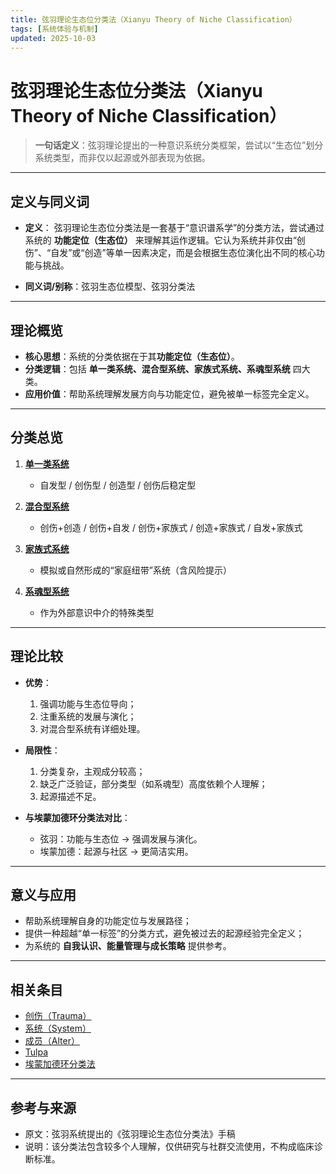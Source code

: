 ```yaml
---
title: 弦羽理论生态位分类法（Xianyu Theory of Niche Classification）
tags: [系统体验与机制]
updated: 2025-10-03
---
```


# 弦羽理论生态位分类法（Xianyu Theory of Niche Classification）

> **一句话定义**：弦羽理论提出的一种意识系统分类框架，尝试以“生态位”划分系统类型，而非仅以起源或外部表现为依据。

---

## 定义与同义词

- **定义**：
  弦羽理论生态位分类法是一套基于“意识谱系学”的分类方法，尝试通过系统的 **功能定位（生态位）** 来理解其运作逻辑。它认为系统并非仅由“创伤”、“自发”或“创造”等单一因素决定，而是会根据生态位演化出不同的核心功能与挑战。

- **同义词/别称**：弦羽生态位模型、弦羽分类法

---

## 理论概览

- **核心思想**：系统的分类依据在于其**功能定位（生态位）**。
- **分类逻辑**：包括 **单一类系统、混合型系统、家族式系统、系魂型系统** 四大类。
- **应用价值**：帮助系统理解发展方向与功能定位，避免被单一标签完全定义。

---

## 分类总览

1. **[单一类系统](entries/Single-Class-Systems-Xianyu.md)**
   - 自发型 / 创伤型 / 创造型 / 创伤后稳定型

2. **[混合型系统](entries/Mixed-Systems-Xianyu.md)**
   - 创伤+创造 / 创伤+自发 / 创伤+家族式 / 创造+家族式 / 自发+家族式

3. **[家族式系统](entries/Family-Systems-Xianyu.md)**
   - 模拟或自然形成的“家庭纽带”系统（含风险提示）

4. **[系魂型系统](entries/Soul-Linked-Systems-Xianyu.md)**
   - 作为外部意识中介的特殊类型

---

## 理论比较

- **优势**：
  1. 强调功能与生态位导向；
  2. 注重系统的发展与演化；
  3. 对混合型系统有详细处理。

- **局限性**：
  1. 分类复杂，主观成分较高；
  2. 缺乏广泛验证，部分类型（如系魂型）高度依赖个人理解；
  3. 起源描述不足。

- **与埃蒙加德环分类法对比**：
  - 弦羽：功能与生态位 → 强调发展与演化。
  - 埃蒙加德：起源与社区 → 更简洁实用。

---

## 意义与应用

- 帮助系统理解自身的功能定位与发展路径；
- 提供一种超越“单一标签”的分类方式，避免被过去的起源经验完全定义；
- 为系统的 **自我认识、能量管理与成长策略** 提供参考。

---

## 相关条目

- [创伤（Trauma）](entries/Trauma.md)
- [系统（System）](entries/System.md)
- [成员（Alter）](entries/Alter.md)
- [Tulpa](entries/Tulpa.md)
- [埃蒙加德环分类法](entries/Emongard-Ring-Classification.md)

---

## 参考与来源

- 原文：弦羽系统提出的《弦羽理论生态位分类法》手稿
- 说明：该分类法包含较多个人理解，仅供研究与社群交流使用，不构成临床诊断标准。
